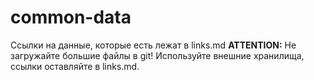 # common-data
Ссылки на данные, которые есть лежат в links.md
**ATTENTION:** Не загружайте большие файлы в git! Используйте внешние хранилища, ссылки оставляйте в links.md.
